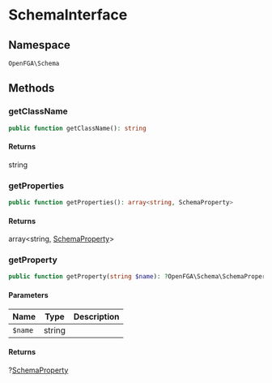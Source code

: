 # SchemaInterface


## Namespace
`OpenFGA\Schema`




## Methods
### getClassName


```php
public function getClassName(): string
```



#### Returns
string

### getProperties


```php
public function getProperties(): array<string, SchemaProperty>
```



#### Returns
array&lt;string, [SchemaProperty](Schema/SchemaProperty.md)&gt;

### getProperty


```php
public function getProperty(string $name): ?OpenFGA\Schema\SchemaProperty
```


#### Parameters
| Name | Type | Description |
|------|------|-------------|
| `$name` | string |  |

#### Returns
?[SchemaProperty](Schema/SchemaProperty.md)

